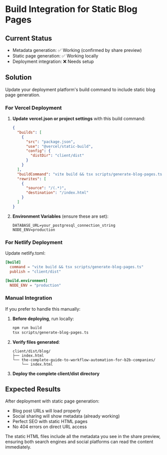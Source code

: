# Build Integration for Static Blog Pages

## Current Status
- Metadata generation: ✅ Working (confirmed by share preview)
- Static page generation: ✅ Working locally
- Deployment integration: ❌ Needs setup

## Solution
Update your deployment platform's build command to include static blog page generation.

### For Vercel Deployment
1. **Update vercel.json or project settings** with this build command:
   ```json
   {
     "builds": [
       {
         "src": "package.json",
         "use": "@vercel/static-build",
         "config": {
           "distDir": "client/dist"
         }
       }
     ],
     "buildCommand": "vite build && tsx scripts/generate-blog-pages.ts",
     "rewrites": [
       {
         "source": "/(.*)",
         "destination": "/index.html"
       }
     ]
   }
   ```

2. **Environment Variables** (ensure these are set):
   ```
   DATABASE_URL=your_postgresql_connection_string
   NODE_ENV=production
   ```

### For Netlify Deployment
Update netlify.toml:
```toml
[build]
  command = "vite build && tsx scripts/generate-blog-pages.ts"
  publish = "client/dist"

[build.environment]
  NODE_ENV = "production"
```

### Manual Integration
If you prefer to handle this manually:

1. **Before deploying**, run locally:
   ```bash
   npm run build
   tsx scripts/generate-blog-pages.ts
   ```

2. **Verify files generated**:
   ```
   client/dist/blog/
   ├── index.html
   └── the-complete-guide-to-workflow-automation-for-b2b-companies/
       └── index.html
   ```

3. **Deploy the complete client/dist directory**

## Expected Results
After deployment with static page generation:
- Blog post URLs will load properly
- Social sharing will show metadata (already working)
- Perfect SEO with static HTML pages
- No 404 errors on direct URL access

The static HTML files include all the metadata you see in the share preview, ensuring both search engines and social platforms can read the content immediately.